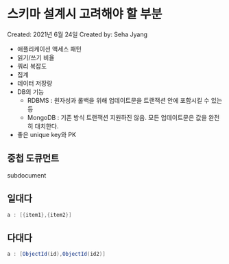 # 스키마 설계시 고려해야 할 부분

Created: 2021년 6월 24일
Created by: Seha Jyang

- 애플리케이션 액세스 패턴
- 읽기/쓰기 비율
- 쿼리 복잡도
- 집계
- 데이터 저장량
- DB의 기능
    - RDBMS : 원자성과 롤백을 위해 업데이트문을 트랜잭션 안에 포함시킬 수 있는 등
    - MongoDB : 기존 방식 트랜잭션 지원하진 않음. 모든 업데이트문은 값을 완전히 대치한다.
- 좋은 unique key와 PK

## 중첩 도큐먼트

subdocument

## 일대다

```java
a : [{item1},{item2}]
```

## 다대다

```java
a : [ObjectId(id),ObjectId(id2)]
```
